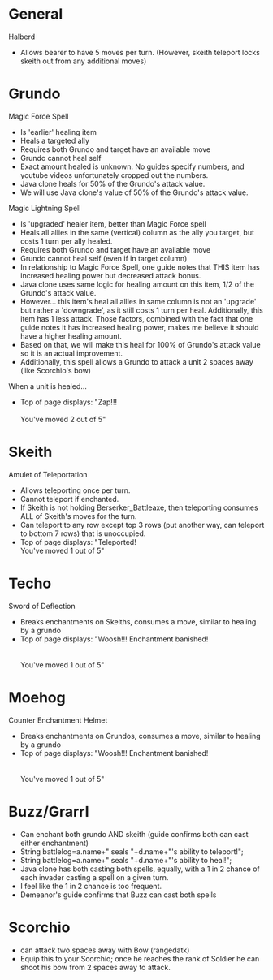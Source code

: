 # General

Halberd
- Allows bearer to have 5 moves per turn. (However, skeith teleport locks skeith out from any additional moves)

# Grundo

Magic Force Spell
- Is 'earlier' healing item
- Heals a targeted ally
- Requires both Grundo and target have an available move
- Grundo cannot heal self
- Exact amount healed is unknown. No guides specify numbers, and youtube videos unfortunately cropped out the numbers.
- Java clone heals for 50% of the Grundo's attack value.
- We will use Java clone's value of 50% of the Grundo's attack value.

Magic Lightning Spell
- Is 'upgraded' healer item, better than Magic Force spell
- Heals all allies in the same (vertical) column as the ally you target, but costs 1 turn per ally healed.
- Requires both Grundo and target have an available move
- Grundo cannot heal self (even if in target column)
- In relationship to Magic Force Spell, one guide notes that THIS item has increased healing power but decreased attack bonus.
- Java clone uses same logic for healing amount on this item, 1/2 of the Grundo's attack value.
- However... this item's heal all allies in same column is not an 'upgrade' but rather a 'downgrade', as it still costs 1 turn per heal. Additionally, this item has 1 less attack. Those factors, combined with the fact that one guide notes it has increased healing power, makes me believe it should have a higher healing amount.
- Based on that, we will make this heal for 100% of Grundo's attack value so it is an actual improvement.
- Additionally, this spell allows a Grundo to attack a unit 2 spaces away (like Scorchio's bow)

When a unit is healed...
- Top of page displays: "Zap!!!<br><br>You've moved 2 out of 5"

# Skeith

Amulet of Teleportation
- Allows teleporting once per turn.
- Cannot teleport if enchanted.
- If Skeith is not holding Berserker_Battleaxe, then teleporting consumes ALL of Skeith's moves for the turn.
- Can teleport to any row except top 3 rows (put another way, can teleport to bottom 7 rows) that is unoccupied.
- Top of page displays: "Teleported!<br>You've moved 1 out of 5"

# Techo
Sword of Deflection
- Breaks enchantments on Skeiths, consumes a move, similar to healing by a grundo
- Top of page displays: "Woosh!!! Enchantment banished!<br><br><br>You've moved 1 out of 5"

# Moehog
Counter Enchantment Helmet
- Breaks enchantments on Grundos, consumes a move, similar to healing by a grundo
- Top of page displays: "Woosh!!! Enchantment banished!<br><br><br>You've moved 1 out of 5"

# Buzz/Grarrl
- Can enchant both grundo AND skeith (guide confirms both can cast either enchantment)
- String battlelog=a.name+" seals "+d.name+"'s ability to teleport!";
- String battlelog=a.name+" seals "+d.name+"'s ability to heal!";
- Java clone has both casting both spells, equally, with a 1 in 2 chance of each invader casting a spell on a given turn.
- I feel like the 1 in 2 chance is too frequent.
- Demeanor's guide confirms that Buzz can cast both spells

# Scorchio
- can attack two spaces away with Bow (rangedatk)
- Equip this to your Scorchio; once he reaches the rank of Soldier he can shoot his bow from 2 spaces away to attack.

